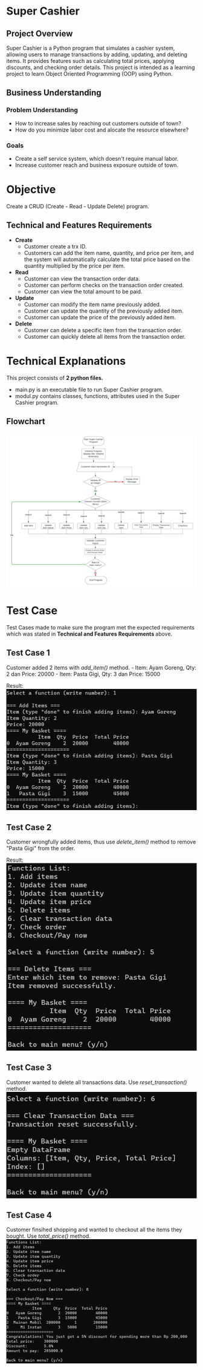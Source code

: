 # Super Cashier

## Project Overview
Super Cashier is a Python program that simulates a cashier system, allowing users to manage transactions by adding, updating, and deleting items. It provides features such as calculating total prices, applying discounts, and checking order details. This project is intended as a learning project to learn Object Oriented Programming (OOP) using Python.

## Business Understanding
### Problem Understanding
- How to increase sales by reaching out customers outside of town?
- How do you minimize labor cost and alocate the resource elsewhere?

### Goals
- Create a self service system, which doesn't require manual labor.
- Increase customer reach and business exposure outside of town.

# Objective
Create a CRUD (Create - Read - Update Delete) program.

## Technical and Features Requirements
- <b>Create</b>
    - Customer create a trx ID.
    - Customers can add the item name, quantity, and price per item, and the system will automatically calculate the total price based on the quantity multiplied by the price per item.
- <b>Read</b>
    - Customer can view the transaction order data.
    - Customer can perform checks on the transaction order created.
    - Customer can view the total amount to be paid.
- <b>Update</b>
    - Customer can modify the item name previously added.
    - Customer can update the quantity of the previously added item.
    - Customer can update the price of the previously added item.
- <b>Delete</b>
    - Customer can delete a specific item from the transaction order.
    - Customer can quickly delete all items from the transaction order.
 
# Technical Explanations
This project consists of <b> 2 python files. </b>
- main.py is an executable file to run Super Cashier program.
- modul.py contains classes, functions, attributes used in the Super Cashier program.

## Flowchart
![flowchart](screenshots/flowchart_white.png)

# Test Case
Test Cases made to make sure the program met the expected requirements which was stated in <b> Technical and Features Requirements </b> above.

## Test Case 1
Customer added 2 items with *add_item()* method.
    - Item: Ayam Goreng, Qty: 2 dan Price: 20000
    - Item: Pasta Gigi, Qty: 3 dan Price: 15000

Result:
![test01](screenshots/test01.png)


## Test Case 2
Customer wrongfully added items, thus use *delete_item()* method to remove "Pasta Gigi" from the order.

Result:
![test02](screenshots/test02.png)


## Test Case 3
Customer wanted to delete all transactions data. Use *reset_transaction()* method.
![test03](screenshots/test03.png)

## Test Case 4
Customer finsihed shopping and wanted to checkout all the items they bought. Use *total_price()* method.
![test04](screenshots/test04.png)


